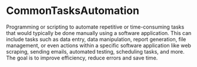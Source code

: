 # CommonTasksAutomation
Programming or scripting to automate repetitive or time-consuming tasks that would typically be done manually using a software application. This can include tasks such as data entry, data manipulation, report generation, file management, or even actions within a specific software application like web scraping, sending emails, automated testing, scheduling tasks, and more. The goal  is to improve efficiency, reduce errors and save time.
